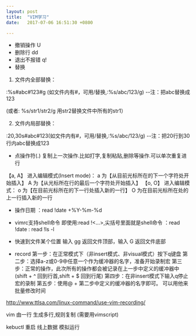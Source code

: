 ```yaml
---
layout: post
title:  "VIM学习"
date:   2017-07-06 16:51:30 +0800

---
```

* 撤销操作
U
* 删除行
dd
* 退出不报错
q!
* 替换
1) 文件内全部替换：

:%s#abc#123#g (如文件内有#，可用/替换,:%s/abc/123/g)
  --注：把abc替换成123

(或者: %s/str1/str2/g 用str2替换文件中所有的str1）

2) 文件内局部替换：

 :20,30s#abc#123(如文件内有#，可用/替换,:%s/abc/123/g)
  --注：把20行到30行内abc替换成123
* 点操作符(.)
复制上一次操作.比如打字,复制粘贴,删除等操作.可以单次重复进行

【a, A】 进入编辑模式(Insert mode)：
a 为【从目前光标所在的下一个字符处开始插入】
A 为【从光标所在行的最后一个字符处开始插入】
【o, O】 进入编辑模式：
o 为【在目前光标所在的下一行处插入新的一行】
O 为在目前光标所在处的上一行插入新的一行

* 操作日期
：read !date +\%Y-\%m-\%d

* vimrc支持shell命令
即使用:read !<...>,尖括号里面就是shell命令
：read !date
: read !ls -l

* 快速到文件某个位置
输入 gg 返回文件顶部，输入 G 返回文件底部

* record
第一步：在正常模式下（非insert模式、非visual模式）按下q键盘
第二步：选择a-z或0-9中任意一个作为缓冲器的名字，准备开始录制宏
第三步：正常的操作，此次所有的操作都会被记录在上一步中定义的缓冲器中
    (shift + ^ 回到行首,shift + $ 回到行尾)
第四步：在非insert模式下输入q停止宏的录制
第五步：使用@ + 第二步中定义的缓冲器的名字即可。
可以用他来批量修改时间

http://www.ttlsa.com/linux-command/use-vim-recording/

vim 由一行 生成多行,规则复制 (需要用vimscript)

kebuctl 重启
线上数据 模拟运行



